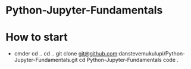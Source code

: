 # Python-Jupyter-Fundamentals
# How to start
* cmder
cd .. 
cd ..
git clone git@github.com:danstevemukulupi/Python-Jupyter-Fundamentals.git
cd Python-Jupyter-Fundamentals
code .
